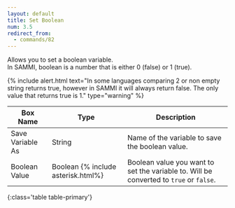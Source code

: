 ```yaml
---
layout: default
title: Set Boolean
num: 3.5
redirect_from:
  - commands/82
---
```


Allows you to set a boolean variable.\
In SAMMI, boolean is a number that is either 0 (false) or 1 (true).

{% include alert.html text="In some languages comparing 2 or non empty string returns true, however in SAMMI it will always return false. The only value that returns true is 1." type="warning" %}

| Box Name | Type | Description |
|-------|--------|--------
| Save Variable As | String | Name of the variable to save the boolean value. |
|Boolean Value|Boolean {% include asterisk.html%}|Boolean value you want to set the variable to. Will be converted to `true` or `false`.
{:class='table table-primary'}






